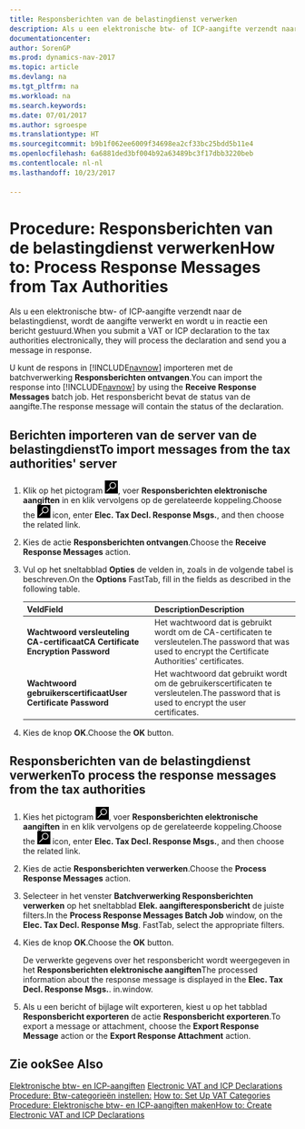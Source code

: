 ```yaml
---
title: Responsberichten van de belastingdienst verwerken
description: Als u een elektronische btw- of ICP-aangifte verzendt naar de belastingdienst, wordt de aangifte verwerkt en wordt u in reactie een bericht gestuurd.
documentationcenter: 
author: SorenGP
ms.prod: dynamics-nav-2017
ms.topic: article
ms.devlang: na
ms.tgt_pltfrm: na
ms.workload: na
ms.search.keywords: 
ms.date: 07/01/2017
ms.author: sgroespe
ms.translationtype: HT
ms.sourcegitcommit: b9b1f062ee6009f34698ea2cf33bc25bdd5b11e4
ms.openlocfilehash: 6a6881ded3bf004b92a63489bc3f17dbb3220beb
ms.contentlocale: nl-nl
ms.lasthandoff: 10/23/2017

---
```

# <a name="how-to-process-response-messages-from-tax-authorities"></a><span data-ttu-id="2cfa1-103">Procedure: Responsberichten van de belastingdienst verwerken</span><span class="sxs-lookup"><span data-stu-id="2cfa1-103">How to: Process Response Messages from Tax Authorities</span></span>
<span data-ttu-id="2cfa1-104">Als u een elektronische btw- of ICP-aangifte verzendt naar de belastingdienst, wordt de aangifte verwerkt en wordt u in reactie een bericht gestuurd.</span><span class="sxs-lookup"><span data-stu-id="2cfa1-104">When you submit a VAT or ICP declaration to the tax authorities electronically, they will process the declaration and send you a message in response.</span></span>  

<span data-ttu-id="2cfa1-105">U kunt de respons in [!INCLUDE[navnow](../../includes/navnow_md.md)] importeren met de batchverwerking **Responsberichten ontvangen**.</span><span class="sxs-lookup"><span data-stu-id="2cfa1-105">You can import the response into [!INCLUDE[navnow](../../includes/navnow_md.md)] by using the **Receive Response Messages** batch job.</span></span> <span data-ttu-id="2cfa1-106">Het responsbericht bevat de status van de aangifte.</span><span class="sxs-lookup"><span data-stu-id="2cfa1-106">The response message will contain the status of the declaration.</span></span>  

## <a name="to-import-messages-from-the-tax-authorities-server"></a><span data-ttu-id="2cfa1-107">Berichten importeren van de server van de belastingdienst</span><span class="sxs-lookup"><span data-stu-id="2cfa1-107">To import messages from the tax authorities' server</span></span>  

1.  <span data-ttu-id="2cfa1-108">Klik op het pictogram ![Zoeken naar pagina of rapport](../../media/ui-search/search_small.png "pictogram Zoeken naar pagina of rapport"), voer **Responsberichten elektronische aangiften** in en klik vervolgens op de gerelateerde koppeling.</span><span class="sxs-lookup"><span data-stu-id="2cfa1-108">Choose the ![Search for Page or Report](../../media/ui-search/search_small.png "Search for Page or Report icon") icon, enter **Elec. Tax Decl. Response Msgs.**, and then choose the related link.</span></span>  
2.  <span data-ttu-id="2cfa1-109">Kies de actie **Responsberichten ontvangen**.</span><span class="sxs-lookup"><span data-stu-id="2cfa1-109">Choose the **Receive Response Messages** action.</span></span>  
3.  <span data-ttu-id="2cfa1-110">Vul op het sneltabblad **Opties** de velden in, zoals in de volgende tabel is beschreven.</span><span class="sxs-lookup"><span data-stu-id="2cfa1-110">On the **Options** FastTab, fill in the fields as described in the following table.</span></span>  

    |<span data-ttu-id="2cfa1-111">Veld</span><span class="sxs-lookup"><span data-stu-id="2cfa1-111">Field</span></span>|<span data-ttu-id="2cfa1-112">Description</span><span class="sxs-lookup"><span data-stu-id="2cfa1-112">Description</span></span>|  
    |---------------------------------|---------------------------------------|  
    |<span data-ttu-id="2cfa1-113">**Wachtwoord versleuteling CA-certificaat**</span><span class="sxs-lookup"><span data-stu-id="2cfa1-113">**CA Certificate Encryption Password**</span></span>|<span data-ttu-id="2cfa1-114">Het wachtwoord dat is gebruikt wordt om de CA-certificaten te versleutelen.</span><span class="sxs-lookup"><span data-stu-id="2cfa1-114">The password that was used to encrypt the Certificate Authorities' certificates.</span></span>|  
    |<span data-ttu-id="2cfa1-115">**Wachtwoord gebruikerscertificaat**</span><span class="sxs-lookup"><span data-stu-id="2cfa1-115">**User Certificate Password**</span></span>|<span data-ttu-id="2cfa1-116">Het wachtwoord dat gebruikt wordt om de gebruikerscertificaten te versleutelen.</span><span class="sxs-lookup"><span data-stu-id="2cfa1-116">The password that is used to encrypt the user certificates.</span></span>|  

4.  <span data-ttu-id="2cfa1-117">Kies de knop **OK**.</span><span class="sxs-lookup"><span data-stu-id="2cfa1-117">Choose the **OK** button.</span></span>  

## <a name="to-process-the-response-messages-from-the-tax-authorities"></a><span data-ttu-id="2cfa1-118">Responsberichten van de belastingdienst verwerken</span><span class="sxs-lookup"><span data-stu-id="2cfa1-118">To process the response messages from the tax authorities</span></span>  

1.  <span data-ttu-id="2cfa1-119">Kies het pictogram ![Zoeken naar pagina of rapport](../../media/ui-search/search_small.png "pictogram Zoeken naar pagina of rapport"), voer **Responsberichten elektronische aangiften** in en klik vervolgens op de gerelateerde koppeling.</span><span class="sxs-lookup"><span data-stu-id="2cfa1-119">Choose the ![Search for Page or Report](../../media/ui-search/search_small.png "Search for Page or Report icon") icon, enter **Elec. Tax Decl. Response Msgs.**, and then choose the related link.</span></span>  
2.  <span data-ttu-id="2cfa1-120">Kies de actie **Responsberichten verwerken**.</span><span class="sxs-lookup"><span data-stu-id="2cfa1-120">Choose the **Process Response Messages** action.</span></span>  
3.  <span data-ttu-id="2cfa1-121">Selecteer in het venster **Batchverwerking Responsberichten verwerken** op het sneltabblad **Elek. aangifteresponsbericht** de juiste filters.</span><span class="sxs-lookup"><span data-stu-id="2cfa1-121">In the **Process Response Messages Batch Job** window, on the **Elec. Tax Decl. Response Msg**. FastTab, select the appropriate filters.</span></span>  
4.  <span data-ttu-id="2cfa1-122">Kies de knop **OK**.</span><span class="sxs-lookup"><span data-stu-id="2cfa1-122">Choose the **OK** button.</span></span>  

    <span data-ttu-id="2cfa1-123">De verwerkte gegevens over het responsbericht wordt weergegeven in het **Responsberichten elektronische aangiften**</span><span class="sxs-lookup"><span data-stu-id="2cfa1-123">The processed information about the response message is displayed in the **Elec. Tax Decl. Response Msgs.**.</span></span> <span data-ttu-id="2cfa1-124">in.</span><span class="sxs-lookup"><span data-stu-id="2cfa1-124">window.</span></span>  

5.  <span data-ttu-id="2cfa1-125">Als u een bericht of bijlage wilt exporteren, kiest u op het tabblad **Responsbericht exporteren** de actie **Responsbericht exporteren**.</span><span class="sxs-lookup"><span data-stu-id="2cfa1-125">To export a message or attachment, choose the **Export Response Message** action or the **Export Response Attachment** action.</span></span>  

## <a name="see-also"></a><span data-ttu-id="2cfa1-126">Zie ook</span><span class="sxs-lookup"><span data-stu-id="2cfa1-126">See Also</span></span>  
 <span data-ttu-id="2cfa1-127">[Elektronische btw- en ICP-aangiften](electronic-vat-and-icp-declarations.md) </span><span class="sxs-lookup"><span data-stu-id="2cfa1-127">[Electronic VAT and ICP Declarations](electronic-vat-and-icp-declarations.md) </span></span>  
 <span data-ttu-id="2cfa1-128">[Procedure: Btw-categorieën instellen:](how-to-set-up-vat-categories.md) </span><span class="sxs-lookup"><span data-stu-id="2cfa1-128">[How to: Set Up VAT Categories](how-to-set-up-vat-categories.md) </span></span>  
 [<span data-ttu-id="2cfa1-129">Procedure: Elektronische btw- en ICP-aangiften maken</span><span class="sxs-lookup"><span data-stu-id="2cfa1-129">How to: Create Electronic VAT and ICP Declarations</span></span>](how-to-create-electronic-vat-and-icp-declarations.md)   
 

